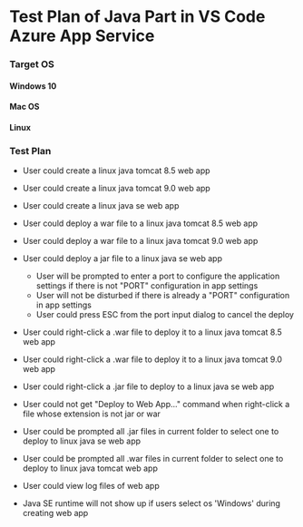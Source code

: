 # Test Plan of Java Part in VS Code Azure App Service

### Target OS

#### Windows 10

#### Mac OS

#### Linux

### Test Plan

- User could create a linux java tomcat 8.5 web app

- User could create a linux java tomcat 9.0 web app

- User could create a linux java se web app

- User could deploy a war file to a linux java tomcat 8.5 web app

- User could deploy a war file to a linux java tomcat 9.0 web app

- User could deploy a jar file to a linux java se web app
  - User will be prompted to enter a port to configure the application settings if there is not "PORT" configuration in app settings
  - User will not be disturbed if there is already a "PORT" configuration in app settings
  - User could press ESC from the port input dialog to cancel the deploy

- User could right-click a .war file to deploy it to a linux java tomcat 8.5 web app

- User could right-click a .war file to deploy it to a linux java tomcat 9.0 web app

- User could right-click a .jar file to deploy to a linux java se web app

- User could not get "Deploy to Web App..." command when right-click a file whose extension is not jar or war

- User could be prompted all .jar files in current folder to select one to deploy to linux java se web app

- User could be prompted all .war files in current folder to select one to deploy to linux java tomcat web app

- User could view log files of web app

- Java SE runtime will not show up if users select os 'Windows' during creating web app

